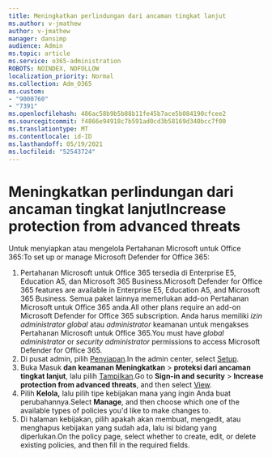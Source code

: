 ```yaml
---
title: Meningkatkan perlindungan dari ancaman tingkat lanjut
ms.author: v-jmathew
author: v-jmathew
manager: dansimp
audience: Admin
ms.topic: article
ms.service: o365-administration
ROBOTS: NOINDEX, NOFOLLOW
localization_priority: Normal
ms.collection: Adm_O365
ms.custom:
- "9000760"
- "7391"
ms.openlocfilehash: 486ac58b9b5b88b11fe45b7ace5b084190cfcee2
ms.sourcegitcommit: f4866e94918c7b591ad0cd3b58169d340bcc7f00
ms.translationtype: MT
ms.contentlocale: id-ID
ms.lasthandoff: 05/19/2021
ms.locfileid: "52543724"
---
```

# <a name="increase-protection-from-advanced-threats"></a><span data-ttu-id="0e90d-102">Meningkatkan perlindungan dari ancaman tingkat lanjut</span><span class="sxs-lookup"><span data-stu-id="0e90d-102">Increase protection from advanced threats</span></span>

<span data-ttu-id="0e90d-103">Untuk menyiapkan atau mengelola Pertahanan Microsoft untuk Office 365:</span><span class="sxs-lookup"><span data-stu-id="0e90d-103">To set up or manage Microsoft Defender for Office 365:</span></span>

1. <span data-ttu-id="0e90d-104">Pertahanan Microsoft untuk Office 365 tersedia di Enterprise E5, Education A5, dan Microsoft 365 Business.</span><span class="sxs-lookup"><span data-stu-id="0e90d-104">Microsoft Defender for Office 365 features are available in Enterprise E5, Education A5, and Microsoft 365 Business.</span></span> <span data-ttu-id="0e90d-105">Semua paket lainnya memerlukan add-on Pertahanan Microsoft untuk Office 365 anda.</span><span class="sxs-lookup"><span data-stu-id="0e90d-105">All other plans require an add-on Microsoft Defender for Office 365 subscription.</span></span> <span data-ttu-id="0e90d-106">Anda harus memiliki *izin administrator global* atau *administrator* keamanan untuk mengakses Pertahanan Microsoft untuk Office 365.</span><span class="sxs-lookup"><span data-stu-id="0e90d-106">You must have *global administrator* or *security administrator* permissions to access Microsoft Defender for Office 365.</span></span>
2. <span data-ttu-id="0e90d-107">Di pusat admin, pilih [Penyiapan](https://go.microsoft.com/fwlink/p/?linkid=2075721).</span><span class="sxs-lookup"><span data-stu-id="0e90d-107">In the admin center, select [Setup](https://go.microsoft.com/fwlink/p/?linkid=2075721).</span></span>
3. <span data-ttu-id="0e90d-108">Buka Masuk **dan keamanan Meningkatkan**  >  **proteksi dari ancaman tingkat lanjut**, lalu pilih [Tampilkan](https://go.microsoft.com/fwlink/?linkid=2109302).</span><span class="sxs-lookup"><span data-stu-id="0e90d-108">Go to **Sign-in and security** > **Increase protection from advanced threats**, and then select [View](https://go.microsoft.com/fwlink/?linkid=2109302).</span></span>
4. <span data-ttu-id="0e90d-109">Pilih **Kelola,** lalu pilih tipe kebijakan mana yang ingin Anda buat perubahannya.</span><span class="sxs-lookup"><span data-stu-id="0e90d-109">Select **Manage**, and then choose which one of the available types of policies you'd like to make changes to.</span></span>
5. <span data-ttu-id="0e90d-110">Di halaman kebijakan, pilih apakah akan membuat, mengedit, atau menghapus kebijakan yang sudah ada, lalu isi bidang yang diperlukan.</span><span class="sxs-lookup"><span data-stu-id="0e90d-110">On the policy page, select whether to create, edit, or delete existing policies, and then fill in the required fields.</span></span>
